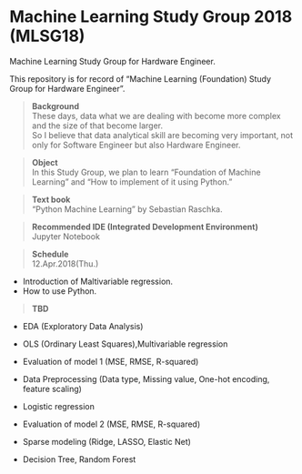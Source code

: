 # Machine Learning Study Group 2018 (MLSG18)
Machine Learning Study Group for Hardware Engineer.  
  
This repository is for record of “Machine Learning (Foundation) Study Group for Hardware Engineer”.  

>**Background**  
These days, data what we are dealing with become more complex and the size of that become larger.  
So I believe that data analytical skill are becoming very important, not only for Software Engineer but also Hardware Engineer.  

>**Object**  
In this Study Group, we plan to learn “Foundation of Machine Learning” and “How to implement of it using Python.”  

>**Text book**  
“Python Machine Learning” by Sebastian Raschka.  

>**Recommended IDE (Integrated Development Environment)**  
Jupyter Notebook  
  
>**Schedule**  
12.Apr.2018(Thu.)  
- Introduction of Maltivariable regression.  
- How to use Python.  
  
  
>**TBD**  
- EDA (Exploratory Data Analysis)  
- OLS (Ordinary Least Squares),Multivariable regression  
- Evaluation of model 1 (MSE, RMSE, R-squared)  
- Data Preprocessing (Data type, Missing value, One-hot encoding, feature scaling)  
- Logistic regression 

- Evaluation of model 2 (MSE, RMSE, R-squared)  

- Sparse modeling (Ridge, LASSO, Elastic Net)  
- Decision Tree, Random Forest  


